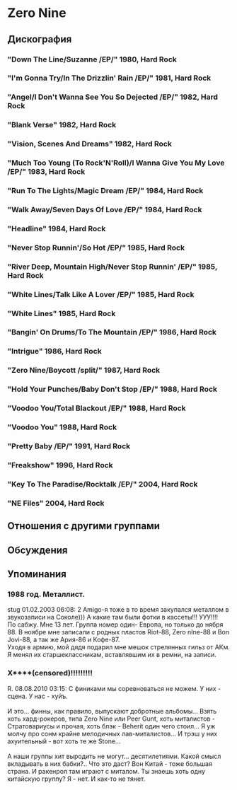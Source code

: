 # Zero Nine



## Дискография

### "Down The Line/Suzanne /EP/" 1980, Hard Rock



### "I'm Gonna Try/In The Drizzlin' Rain /EP/" 1981, Hard Rock



### "Angel/I Don't Wanna See You So Dejected /EP/" 1982, Hard Rock



### "Blank Verse" 1982, Hard Rock



### "Vision, Scenes And Dreams" 1982, Hard Rock



### "Much Too Young (To Rock'N'Roll)/I Wanna Give You My Love /EP/" 1983, Hard Rock



### "Run To The Lights/Magic Dream /EP/" 1984, Hard Rock



### "Walk Away/Seven Days Of Love /EP/" 1984, Hard Rock



### "Headline" 1984, Hard Rock



### "Never Stop Runnin'/So Hot /EP/" 1985, Hard Rock



### "River Deep, Mountain High/Never Stop Runnin' /EP/" 1985, Hard Rock



### "White Lines/Talk Like A Lover /EP/" 1985, Hard Rock



### "White Lines" 1985, Hard Rock



### "Bangin' On Drums/To The Mountain /EP/" 1986, Hard Rock



### "Intrigue" 1986, Hard Rock



### "Zero Nine/Boycott /split/" 1987, Hard Rock



### "Hold Your Punches/Baby Don't Stop /EP/" 1988, Hard Rock



### "Voodoo You/Total Blackout /EP/" 1988, Hard Rock



### "Voodoo You" 1988, Hard Rock



### "Pretty Baby /EP/" 1991, Hard Rock



### "Freakshow" 1996, Hard Rock



### "Key To The Paradise/Rocktalk /EP/" 2004, Hard Rock



### "NE Files" 2004, Hard Rock




## Отношения с другими группами


## Обсуждения


## Упоминания

### 1988 год. Металлист.

stug 01.02.2003 06:08:
2 Amigo-я тоже в то время закупался металлом в звукозаписи на Соколе))) А какие там были фотки в кассеты!!! УУУ!!!!<BR>По сабжу. Мне 13 лет. Группа номер один- Европа, но только до нября 88. В ноябре мне записали с родных пластов Riot-88, Zero nIne-88 и Bon Jovi-88, а так же Ария-86 и Кофе-87. <BR>Уходя в армию, мой дядя подарил мне мешок стрелянных гильз от АКм. Я менял их старшеклассникам, вставлявшим их в ремни, на записи.

### Х****(censored)!!!!!!!!!

R. 08.08.2010 03:15:
С финиками мы соревноваться не можем. У них - сцена. У нас - хуйъ. <BR><BR>И это... финны, как правило, выпускают добротные альбомы... Взять хоть хард-рокеров, типа Zero Nine или Peer Gunt, хоть миталистов - Стратовариусы и прочая, хоть блэк - Beherit один чего стоил... Я уж молчу про сонм крайне мелодичных лав-миталистов... И трэш у них ахуительный - вот хоть те же Stone... <BR><BR>А наши группы хит выродить не могут... десятилетиями. Какой смысл вкладывать в них бабки?.. Что это даст? Вон Китай - тоже большая страна. И ракенрол там играют с миталом. Ты знаешь хоть одну китайскую группу? Я - нет. И как-то не тянет.

